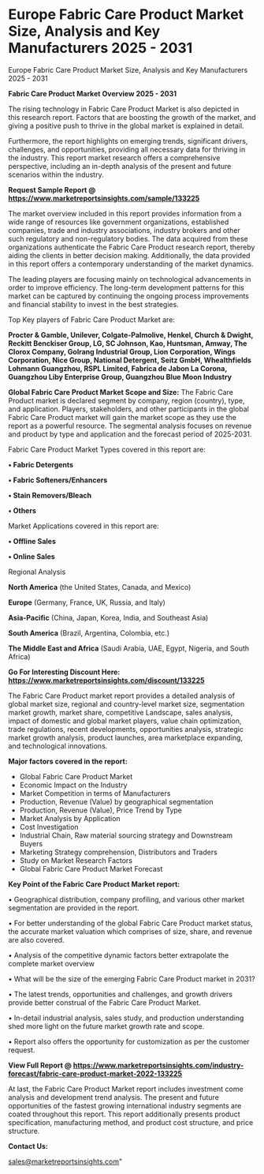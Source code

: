 # Europe Fabric Care Product Market Size, Analysis and Key Manufacturers 2025 - 2031
Europe Fabric Care Product Market Size, Analysis and Key Manufacturers 2025 - 2031

<Strong> Fabric Care Product Market Overview 2025 - 2031</strong>

The rising technology in Fabric Care Product Market is also depicted in this research report. Factors that are boosting the growth of the market, and giving a positive push to thrive in the global market is explained in detail.

Furthermore, the report highlights on emerging trends, significant drivers, challenges, and opportunities, providing all necessary data for thriving in the industry. This report market research offers a comprehensive perspective, including an in-depth analysis of the present and future scenarios within the industry.

<strong>Request Sample Report @ <a href=https://www.marketreportsinsights.com/sample/133225>https://www.marketreportsinsights.com/sample/133225</a></strong>

The market overview included in this report provides information from a wide range of resources like government organizations, established companies, trade and industry associations, industry brokers and other such regulatory and non-regulatory bodies. The data acquired from these organizations authenticate the Fabric Care Product research report, thereby aiding the clients in better decision making. Additionally, the data provided in this report offers a contemporary understanding of the market dynamics.

The leading players are focusing mainly on technological advancements in order to improve efficiency. The long-term development patterns for this market can be captured by continuing the ongoing process improvements and financial stability to invest in the best strategies.

Top Key players of Fabric Care Product Market are:

<strong>Procter & Gamble, Unilever, Colgate-Palmolive, Henkel, Church & Dwight, Reckitt Benckiser Group, LG, SC Johnson, Kao, Huntsman, Amway, The Clorox Company, Golrang Industrial Group, Lion Corporation, Wings Corporation, Nice Group, National Detergent, Seitz GmbH, Whealthfields Lohmann Guangzhou, RSPL Limited, Fabrica de Jabon La Corona, Guangzhou Liby Enterprise Group, Guangzhou Blue Moon Industry</strong>

<strong><b>Global Fabric Care Product Market Scope and Size:</b></strong>
The Fabric Care Product market is declared segment by company, region (country), type, and application. Players, stakeholders, and other participants in the global Fabric Care Product market will gain the market scope as they use the report as a powerful resource. The segmental analysis focuses on revenue and product by type and application and the forecast period of 2025-2031.

Fabric Care Product Market Types covered in this report are:

<strong>• Fabric Detergents

• Fabric Softeners/Enhancers

• Stain Removers/Bleach

• Others</strong>

Market Applications covered in this report are:

<strong>• Offline Sales

• Online Sales</strong> 

Regional Analysis

<strong>North America</strong> (the United States, Canada, and Mexico)

<strong>Europe</strong> (Germany, France, UK, Russia, and Italy)

<strong>Asia-Pacific</strong> (China, Japan, Korea, India, and Southeast Asia)

<strong>South America</strong> (Brazil, Argentina, Colombia, etc.)

<strong>The Middle East and Africa</strong> (Saudi Arabia, UAE, Egypt, Nigeria, and South Africa)

<strong>Go For Interesting Discount Here: <a href=https://www.marketreportsinsights.com/discount/133225>https://www.marketreportsinsights.com/discount/133225</a></strong>

The Fabric Care Product market report provides a detailed analysis of global market size, regional and country-level market size, segmentation market growth, market share, competitive Landscape, sales analysis, impact of domestic and global market players, value chain optimization, trade regulations, recent developments, opportunities analysis, strategic market growth analysis, product launches, area marketplace expanding, and technological innovations.

<strong><b>Major factors covered in the report:</b></strong>
<ul>
  <li>Global Fabric Care Product Market </li>
  <li>Economic Impact on the Industry</li>
  <li>Market Competition in terms of Manufacturers</li>
  <li>Production, Revenue (Value) by geographical segmentation</li>
  <li>Production, Revenue (Value), Price Trend by Type</li>
  <li>Market Analysis by Application</li>
  <li>Cost Investigation</li>
  <li>Industrial Chain, Raw material sourcing strategy and Downstream Buyers</li>
  <li>Marketing Strategy comprehension, Distributors and Traders</li>
  <li>Study on Market Research Factors</li>
  <li>Global Fabric Care Product Market Forecast</li>
</ul>

<strong><b>Key Point of the Fabric Care Product Market report:</b></strong>

• Geographical distribution, company profiling, and various other market segmentation are provided in the report.

• For better understanding of the global Fabric Care Product market status, the accurate market valuation which comprises of size, share, and revenue are also covered.

• Analysis of the competitive dynamic factors better extrapolate the complete market overview

• What will be the size of the emerging Fabric Care Product market in 2031?

• The latest trends, opportunities and challenges, and growth drivers provide better construal of the Fabric Care Product Market.

• In-detail industrial analysis, sales study, and production understanding shed more light on the future market growth rate and scope.

• Report also offers the opportunity for customization as per the customer request.

<strong><b>View Full Report @ <a href=https://www.marketreportsinsights.com/industry-forecast/fabric-care-product-market-2022-133225>https://www.marketreportsinsights.com/industry-forecast/fabric-care-product-market-2022-133225</a></b></strong>


At last, the Fabric Care Product Market report includes investment come analysis and development trend analysis. The present and future opportunities of the fastest growing international industry segments are coated throughout this report. This report additionally presents product specification, manufacturing method, and product cost structure, and price structure.

<strong>Contact Us:</strong>

sales@marketreportsinsights.com"

